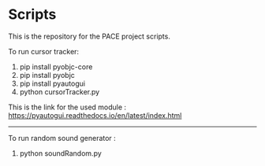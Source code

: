 # Scripts

This is the repository for the PACE project scripts.

To run cursor tracker:

1) pip install pyobjc-core
2) pip install pyobjc
3) pip install pyautogui
4) python cursorTracker.py

This is the link for the used module : https://pyautogui.readthedocs.io/en/latest/index.html

------------------------------------------------------------------------------------------------------------------------------

To run random sound generator : 

1) python soundRandom.py 
